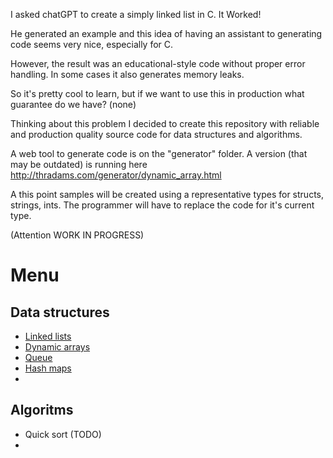 
I asked chatGPT to create a simply linked list in C. It Worked!

He generated an example and this idea of having an assistant to generating code 
seems very nice, especially for C. 

However, the result was an educational-style code without proper error handling. 
In some cases it also generates memory leaks.

So it's pretty cool to learn, but if we want to use this in production what 
guarantee do we have? (none)

Thinking about this problem I decided to create this repository with reliable and 
production quality source code for data structures and algorithms. 

A web tool to generate code is on the "generator" folder.
A version (that may be outdated) is running here http://thradams.com/generator/dynamic_array.html

A this point samples will be created using a representative types for structs, strings,
ints.  The programmer will have to replace the code for it's current type.


(Attention WORK IN PROGRESS)

# Menu

## Data structures

* [Linked lists](linked_lists.md)
* [Dynamic arrays](dynamic_arrays.md)
* [Queue](queue.md)
* [Hash maps](hashmaps.md)
* 

## Algoritms

* Quick sort (TODO)
* 

